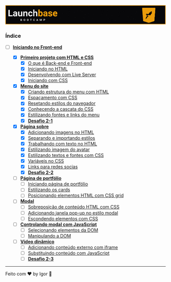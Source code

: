 <a href="#">
  <img alt="LaunchBase" src="../../.github/logo.jpg"/>
</a>

### **Índice**

- [ ] [**Iniciando no Front-end**](https://www.notion.so/Iniciando-no-Front-end-72d0d29bcf52424fbaa85f3f3b7f6804)

  - [x] [**Primeiro projeto com HTML e CSS**](https://www.notion.so/Primeiro-projeto-com-HTML-e-CSS-05ed8505ec7640eaa8f15dd15b31f650)
    - [x] [O que é Back-end e Front-end](https://www.notion.so/O-que-Back-end-e-Front-end-59d7eb0b8969442194417666a84704d0)
    - [x] [Iniciando no HTML](https://www.notion.so/Iniciando-no-HTML-56c64e99a4034aeea881cb0410eb4b5c)
    - [x] [Desenvolvendo com Live Server](https://www.notion.so/Desenvolvendo-com-Live-Server-f07cda1c1d914ebeb2331006ccf7451d)
    - [x] [Iniciando com CSS](https://www.notion.so/Iniciando-com-CSS-0eb0911fbda046b798e3f85a548988eb)

  - [x] [**Menu do site**](https://www.notion.so/Menu-do-site-1f624dda4b2346e4a74a6e569e9263d6)
    - [x] [Criando estrutura do menu com HTML](https://www.notion.so/Criando-estrutura-do-menu-com-HTML-b19d2a16bf9d4de9816bf823d8b43958)
    - [x] [Espaçamento com CSS](https://www.notion.so/Espa-amento-com-CSS-23d149e2758e4df0adc7f57b85faae72)
    - [x] [Resetando estilos do navegador](https://www.notion.so/Resetando-estilos-do-navegador-c7c8abe93ea24e6288c4ca48bbd96932)
    - [x] [Conhecendo a cascata do CSS](https://www.notion.so/Conhecendo-a-cascata-do-CSS-ee5a3c492caf43cbabce34fca7217406)
    - [x] [Estilizando fontes e links do menu](https://www.notion.so/Estilizando-fontes-e-links-do-menu-c743a70a156245f1a2230e0581b903c8)
    - [x] [**Desafio 2-1**](https://www.notion.so/Desafio-2-1-1e01ec944d11445790a6acdb436b8d20)

  - [x] [**Página sobre**](#)
    - [x] [Adicionando imagens no HTML](https://polydactyl-table-b12.notion.site/Adicionando-imagens-no-HTML-c04abb023b5849ba89d447cd98d9efeb)
    - [x] [Separando e importando estilos](https://polydactyl-table-b12.notion.site/Separando-e-importando-estilos-3f11622c946b4b45a795df9eaa7b8f9f)
    - [x] [Trabalhando com texto no HTML](https://polydactyl-table-b12.notion.site/Trabalhando-com-texto-no-HTML-67186816206c4cc0bd34a1c4829a34e0)
    - [x] [Estilizando imagem do avatar](https://polydactyl-table-b12.notion.site/Estilizando-imagem-do-avatar-9cfca9a2e091464785810b3d09f9cd25)
    - [x] [Estilizando textos e fontes com CSS](https://polydactyl-table-b12.notion.site/Estilizando-textos-e-fontes-com-CSS-3a4abfc0739049459ecac2427afc03bf)
    - [x] [Variáveis no CSS](https://polydactyl-table-b12.notion.site/Vari-veis-no-CSS-9804eb39c44048289f606d8b01d982b5)
    - [x] [Links para redes socias](https://polydactyl-table-b12.notion.site/Links-para-redes-sociais-1fe1bbf375894c8c9309ac28a00daec2)
    - [X] [**Desafio 2-2**](https://polydactyl-table-b12.notion.site/Desafio-2-2-8ab67bc0e5cd45a5bbf76a84268ae9a6)

  - [ ] [**Página de portfólio**](#)
    - [ ] [Iniciando página de portfólio](#)
    - [ ] [Estilizando os cards](#)
    - [ ] [Posicionando elementos HTML com CSS grid](#)

  - [ ] [**Modal**](#)
    - [ ] [Sobreposição de conteúdo HTML com CSS](#)
    - [ ] [Adicionando janela pop-up no estilo modal](#)
    - [ ] [Escondendo elementos com CSS](#)

  - [ ] [**Controlando modal com JavaScript**](#)
    - [ ] [Selecionando elementos da DOM](#)
    - [ ] [Manipulando a DOM](#)

  - [ ] [**Vídeo dinâmico**](#)
    - [ ] [Adicionando conteúdo externo com iframe](#)
    - [ ] [Substituindo conteúdo com JavaScript](#)
    - [ ] [**Desafio 2-3**](#)

---

Feito com ❤ by Igor 🖖